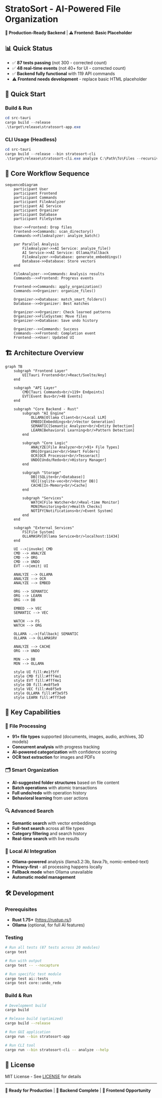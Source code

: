 # StratoSort - AI-Powered File Organization

**🚀 Production-Ready Backend** | **⚠️ Frontend: Basic Placeholder**

## 📊 Quick Status
- ✅ **87 tests passing** (not 300 - corrected count)
- ✅ **48 real-time events** (not 40+ for UI - corrected count)
- ✅ **Backend fully functional** with 119 API commands
- ⚠️ **Frontend needs development** - replace basic HTML placeholder

## 🚀 Quick Start

### Build & Run
```powershell
cd src-tauri
cargo build --release
.\target\release\stratosort-app.exe
```

### CLI Usage (Headless)
```powershell
cd src-tauri
cargo build --release --bin stratosort-cli
.\target\release\stratosort-cli.exe analyze C:\Path\To\Files --recursive
```

## 🔄 Core Workflow Sequence

```mermaid
sequenceDiagram
    participant User
    participant Frontend
    participant Commands
    participant FileAnalyzer
    participant AI Service
    participant Organizer
    participant Database
    participant FileSystem

    User->>Frontend: Drop files
    Frontend->>Commands: scan_directory()
    Commands->>FileAnalyzer: analyze_batch()

    par Parallel Analysis
        FileAnalyzer->>AI Service: analyze_file()
        AI Service->>AI Service: Ollama/Fallback
        FileAnalyzer->>Database: generate_embeddings()
        Database->>Database: Store vectors
    end

    FileAnalyzer-->>Commands: Analysis results
    Commands-->>Frontend: Progress events

    Frontend->>Commands: apply_organization()
    Commands->>Organizer: organize_files()

    Organizer->>Database: match_smart_folders()
    Database-->>Organizer: Best matches

    Organizer->>Organizer: Check learned patterns
    Organizer->>FileSystem: Move files
    Organizer->>Database: Save undo history

    Organizer-->>Commands: Success
    Commands-->>Frontend: Completion event
    Frontend-->>User: Updated UI
```

## 🏗️ Architecture Overview

```mermaid
graph TB
    subgraph "Frontend Layer"
        UI[Tauri Frontend<br/>React/Svelte/Any]
    end

    subgraph "API Layer"
        CMD[Tauri Commands<br/>119+ Endpoints]
        EVT[Event Bus<br/>48 Events]
    end

    subgraph "Core Backend - Rust"
        subgraph "AI Engine"
            OLLAMA[Ollama Client<br/>Local LLM]
            EMBED[Embeddings<br/>Vector Generation]
            SEMANTIC[Semantic Analyzer<br/>Entity Detection]
            LEARN[Behavioral Learning<br/>Pattern Detection]
        end

        subgraph "Core Logic"
            ANALYZE[File Analyzer<br/>91+ File Types]
            ORG[Organizer<br/>Smart Folders]
            OCR[OCR Processor<br/>Tesseract]
            UNDO[Undo/Redo<br/>History Manager]
        end

        subgraph "Storage"
            DB[(SQLite<br/>Database)]
            VEC[(sqlite-vec<br/>Vector DB)]
            CACHE[In-Memory<br/>Cache]
        end

        subgraph "Services"
            WATCH[File Watcher<br/>Real-time Monitor]
            MON[Monitoring<br/>Health Checks]
            NOTIFY[Notifications<br/>Event System]
        end
    end

    subgraph "External Services"
        FS[File System]
        OLLAMASRV[Ollama Service<br/>localhost:11434]
    end

    UI -->|invoke| CMD
    CMD --> ANALYZE
    CMD --> ORG
    CMD --> UNDO
    EVT -->|emit| UI

    ANALYZE --> OLLAMA
    ANALYZE --> OCR
    ANALYZE --> EMBED

    ORG --> SEMANTIC
    ORG --> LEARN
    ORG --> DB

    EMBED --> VEC
    SEMANTIC --> VEC

    WATCH --> FS
    WATCH --> ORG

    OLLAMA -.->|fallback| SEMANTIC
    OLLAMA --> OLLAMASRV

    ANALYZE --> CACHE
    ORG --> UNDO

    MON --> DB
    MON --> OLLAMA

    style UI fill:#e1f5ff
    style CMD fill:#fff4e1
    style EVT fill:#fff4e1
    style DB fill:#e8f5e9
    style VEC fill:#e8f5e9
    style OLLAMA fill:#f3e5f5
    style LEARN fill:#fff3e0
```

## 🎯 Key Capabilities

### 📁 **File Processing**
- **91+ file types** supported (documents, images, audio, archives, 3D models)
- **Concurrent analysis** with progress tracking
- **AI-powered categorization** with confidence scoring
- **OCR text extraction** for images and PDFs

### 🗂️ **Smart Organization**
- **AI-suggested folder structures** based on file content
- **Batch operations** with atomic transactions
- **Full undo/redo** with operation history
- **Behavioral learning** from user actions

### 🔍 **Advanced Search**
- **Semantic search** with vector embeddings
- **Full-text search** across all file types
- **Category filtering** and search history
- **Real-time search** with live results

### 🤖 **Local AI Integration**
- **Ollama-powered** analysis (llama3.2:3b, llava:7b, nomic-embed-text)
- **Privacy-first** - all processing happens locally
- **Fallback mode** when Ollama unavailable
- **Automatic model management**

## 🛠️ Development

### Prerequisites
- **Rust 1.75+** (https://rustup.rs/)
- **Ollama** (optional, for full AI features)

### Testing
```bash
# Run all tests (87 tests across 20 modules)
cargo test

# Run with output
cargo test -- --nocapture

# Run specific test module
cargo test ai::tests
cargo test core::undo_redo
```

### Build & Run
```bash
# Development build
cargo build

# Release build (optimized)
cargo build --release

# Run GUI application
cargo run --bin stratosort-app

# Run CLI tool
cargo run --bin stratosort-cli -- analyze --help
```

## 📝 License

MIT License - See [LICENSE](LICENSE) for details

---

**🚀 Ready for Production** | **🔧 Backend Complete** | **🎨 Frontend Opportunity**